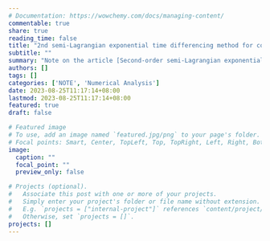 ```yaml
---
# Documentation: https://wowchemy.com/docs/managing-content/
commentable: true
share: true
reading_time: false
title: "2nd semi-Lagrangian exponential time differencing method for convective Allen-Cahn equation"
subtitle: ""
summary: "Note on the article [Second-order semi-Lagrangian exponential time differencing method with enhanced error estimate for the convective Allen-Cahn equation, *J. Sci. Comput.* (2023)](https://doi.org/10.1007/s10915-023-02316-0), by Jingwei Li, Rihui Lan, Yongyong Cai, Lili Ju, and Xiaoqiang Wang."
authors: []
tags: []
categories: ['NOTE', 'Numerical Analysis']
date: 2023-08-25T11:17:14+08:00
lastmod: 2023-08-25T11:17:14+08:00
featured: true
draft: false

# Featured image
# To use, add an image named `featured.jpg/png` to your page's folder.
# Focal points: Smart, Center, TopLeft, Top, TopRight, Left, Right, BottomLeft, Bottom, BottomRight.
image:
  caption: ""
  focal_point: ""
  preview_only: false

# Projects (optional).
#   Associate this post with one or more of your projects.
#   Simply enter your project's folder or file name without extension.
#   E.g. `projects = ["internal-project"]` references `content/project/deep-learning/index.md`.
#   Otherwise, set `projects = []`.
projects: []
---
```

